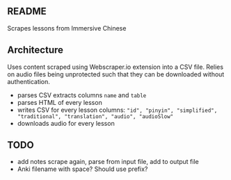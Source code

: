 ## README

Scrapes lessons from Immersive Chinese



## Architecture

Uses content scraped using Webscraper.io extension into a CSV file. Relies on audio files being unprotected such that they can be downloaded without authentication.

- parses CSV
  extracts columns `name` and `table`
- parses HTML of every lesson
- writes CSV for every lesson
  columns: `"id", "pinyin", "simplified", "traditional", "translation", "audio", "audioSlow"`
- downloads audio for every lesson



## TODO

- add notes
  scrape again, parse from input file, add to output file
- Anki filename with space? Should use prefix?
